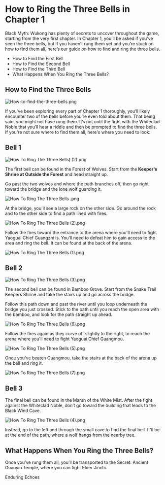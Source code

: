 # How to Ring the Three Bells in Chapter 1

Black Myth: Wukong has plenty of secrets to uncover throughout the game, starting from the very first chapter. In Chapter 1, you’ll be asked if you’ve seen the three bells, but if you haven’t rung them yet and you’re stuck on how to find them all, here’s our guide on how to find and ring the three bells. 

  * How to Find the First Bell
  * How to Find the Second Bell
  * How to Find the Third Bell
  * What Happens When You Ring the Three Bells?

## How to Find the Three Bells

![How-to-find-the-three-bells.png](https://oyster.ignimgs.com/mediawiki/apis.ign.com/black-myth-wukong/3/36/How-to-find-the-three-bells.png)

If you've been exploring every part of Chapter 1 thoroughly, you’ll likely encounter two of the bells before you’re even told about them. That being said, you might not have rung them. It’s not until the fight with the Whiteclad Noble that you’ll hear a riddle and then be prompted to find the three bells. If you're not sure where to find them all, here's where you need to look: 

## Bell 1

![How To Ring The Three Bells\) \(2\).png](https://oyster.ignimgs.com/mediawiki/apis.ign.com/black-myth-wukong/7/72/How_To_Ring_The_Three_Bells%29_%282%29.png)

The first bell can be found in the Forest of Wolves. Start from the **Keeper's Shrine at Outside the Forest** and head straight up. 

Go past the two wolves and where the path branches off, then go right toward the bridge and the lone wolf guarding it. 

![How To Ring The Three Bells .png](https://oyster.ignimgs.com/mediawiki/apis.ign.com/black-myth-wukong/3/30/How_To_Ring_The_Three_Bells_.png)

At the bridge, you'll see a large rock on the other side. Go around the rock and to the other side to find a path lined with fires. 

![How To Ring The Three Bells \(2\).png](https://oyster.ignimgs.com/mediawiki/apis.ign.com/black-myth-wukong/b/b6/How_To_Ring_The_Three_Bells_%282%29.png)

Follow the fires toward the entrance to the arena where you'll need to fight Yaoguai Chief Guangzhi is. You'll need to defeat him to gain access to the area and ring the bell. It can be found at the back of the arena. 

![How To Ring The Three Bells \(1\).png](https://oyster.ignimgs.com/mediawiki/apis.ign.com/black-myth-wukong/5/50/How_To_Ring_The_Three_Bells_%281%29.png)

## Bell 2

![How To Ring The Three Bells \(3\).png](https://oyster.ignimgs.com/mediawiki/apis.ign.com/black-myth-wukong/e/e8/How_To_Ring_The_Three_Bells_%283%29.png)

The second bell can be found in Bamboo Grove. Start from the Snake Trail Keepers Shrine and take the stairs up and go across the bridge. 

Follow this path down and past the river until you loop underneath the bridge you just crossed. Stick to the path until you reach the open area with the bamboo, and look for the path straight up ahead. 

![How To Ring The Three Bells \(6\).png](https://oyster.ignimgs.com/mediawiki/apis.ign.com/black-myth-wukong/2/28/How_To_Ring_The_Three_Bells_%286%29.png)

Follow the fires again as they curve off slightly to the right, to reach the arena where you'll need to fight Yaoguai Chief Guangmou. 

![How To Ring The Three Bells \(5\).png](https://oyster.ignimgs.com/mediawiki/apis.ign.com/black-myth-wukong/0/08/How_To_Ring_The_Three_Bells_%285%29.png)

Once you've beaten Guangmou, take the stairs at the back of the arena up the bell and ring it. 

![How To Ring The Three Bells \(7\).png](https://oyster.ignimgs.com/mediawiki/apis.ign.com/black-myth-wukong/6/67/How_To_Ring_The_Three_Bells_%287%29.png)

## Bell 3

The final bell can be found in the Marsh of the White Mist. After the fight against the Whiteclad Noble, don’t go toward the building that leads to the Black Wind Cave. 

![How To Ring The Three Bells \(4\).png](https://oyster.ignimgs.com/mediawiki/apis.ign.com/black-myth-wukong/4/4a/How_To_Ring_The_Three_Bells_%284%29.png)

Instead, go to the left and through the small cave to find the final bell. It'll be at the end of the path, where a wolf hangs from the nearby tree. 

## What Happens When You Ring the Three Bells?

Once you’ve rung them all, you’ll be transported to the Secret: Ancient Guanyin Temple, where you can fight Elder Jinchi. 

Enduring Echoes
